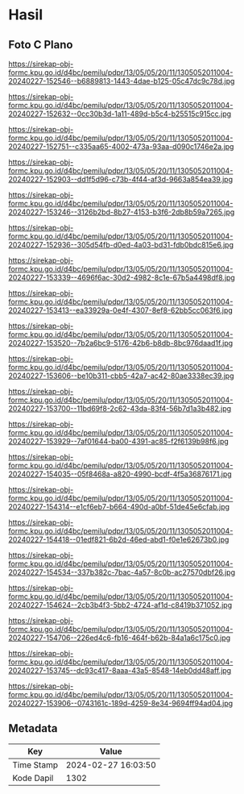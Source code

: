 # Hasil

## Foto C Plano

https://sirekap-obj-formc.kpu.go.id/d4bc/pemilu/pdpr/13/05/05/20/11/1305052011004-20240227-152546--b6889813-1443-4dae-b125-05c47dc9c78d.jpg

https://sirekap-obj-formc.kpu.go.id/d4bc/pemilu/pdpr/13/05/05/20/11/1305052011004-20240227-152632--0cc30b3d-1a11-489d-b5c4-b25515c915cc.jpg

https://sirekap-obj-formc.kpu.go.id/d4bc/pemilu/pdpr/13/05/05/20/11/1305052011004-20240227-152751--c335aa65-4002-473a-93aa-d090c1746e2a.jpg

https://sirekap-obj-formc.kpu.go.id/d4bc/pemilu/pdpr/13/05/05/20/11/1305052011004-20240227-152903--dd1f5d96-c73b-4f44-af3d-9663a854ea39.jpg

https://sirekap-obj-formc.kpu.go.id/d4bc/pemilu/pdpr/13/05/05/20/11/1305052011004-20240227-153246--3126b2bd-8b27-4153-b3f6-2db8b59a7265.jpg

https://sirekap-obj-formc.kpu.go.id/d4bc/pemilu/pdpr/13/05/05/20/11/1305052011004-20240227-152936--305d54fb-d0ed-4a03-bd31-fdb0bdc815e6.jpg

https://sirekap-obj-formc.kpu.go.id/d4bc/pemilu/pdpr/13/05/05/20/11/1305052011004-20240227-153339--4696f6ac-30d2-4982-8c1e-67b5a4498df8.jpg

https://sirekap-obj-formc.kpu.go.id/d4bc/pemilu/pdpr/13/05/05/20/11/1305052011004-20240227-153413--ea33929a-0e4f-4307-8ef8-62bb5cc063f6.jpg

https://sirekap-obj-formc.kpu.go.id/d4bc/pemilu/pdpr/13/05/05/20/11/1305052011004-20240227-153520--7b2a6bc9-5176-42b6-b8db-8bc976daad1f.jpg

https://sirekap-obj-formc.kpu.go.id/d4bc/pemilu/pdpr/13/05/05/20/11/1305052011004-20240227-153606--be10b311-cbb5-42a7-ac42-80ae3338ec39.jpg

https://sirekap-obj-formc.kpu.go.id/d4bc/pemilu/pdpr/13/05/05/20/11/1305052011004-20240227-153700--11bd69f8-2c62-43da-83f4-56b7d1a3b482.jpg

https://sirekap-obj-formc.kpu.go.id/d4bc/pemilu/pdpr/13/05/05/20/11/1305052011004-20240227-153929--7af01644-ba00-4391-ac85-f2f6139b98f6.jpg

https://sirekap-obj-formc.kpu.go.id/d4bc/pemilu/pdpr/13/05/05/20/11/1305052011004-20240227-154035--05f8468a-a820-4990-bcdf-4f5a36876171.jpg

https://sirekap-obj-formc.kpu.go.id/d4bc/pemilu/pdpr/13/05/05/20/11/1305052011004-20240227-154314--e1cf6eb7-b664-490d-a0bf-51de45e6cfab.jpg

https://sirekap-obj-formc.kpu.go.id/d4bc/pemilu/pdpr/13/05/05/20/11/1305052011004-20240227-154418--01edf821-6b2d-46ed-abd1-f0e1e62673b0.jpg

https://sirekap-obj-formc.kpu.go.id/d4bc/pemilu/pdpr/13/05/05/20/11/1305052011004-20240227-154534--337b382c-7bac-4a57-8c0b-ac27570dbf26.jpg

https://sirekap-obj-formc.kpu.go.id/d4bc/pemilu/pdpr/13/05/05/20/11/1305052011004-20240227-154624--2cb3b4f3-5bb2-4724-af1d-c8419b371052.jpg

https://sirekap-obj-formc.kpu.go.id/d4bc/pemilu/pdpr/13/05/05/20/11/1305052011004-20240227-154706--226ed4c6-fb16-464f-b62b-84a1a6c175c0.jpg

https://sirekap-obj-formc.kpu.go.id/d4bc/pemilu/pdpr/13/05/05/20/11/1305052011004-20240227-153745--dc93c417-8aaa-43a5-8548-14eb0dd48aff.jpg

https://sirekap-obj-formc.kpu.go.id/d4bc/pemilu/pdpr/13/05/05/20/11/1305052011004-20240227-153906--0743161c-189d-4259-8e34-9694ff94ad04.jpg


## Metadata

| Key        | Value               |
| ---------- | ------------------- |
| Time Stamp | 2024-02-27 16:03:50 |
| Kode Dapil | 1302                |



